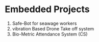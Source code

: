 # Embedded Projects

1. Safe-Bot for seawage workers
2. vibration Based Drone Take off system
3. Bio-Metric Attendance System (CS)